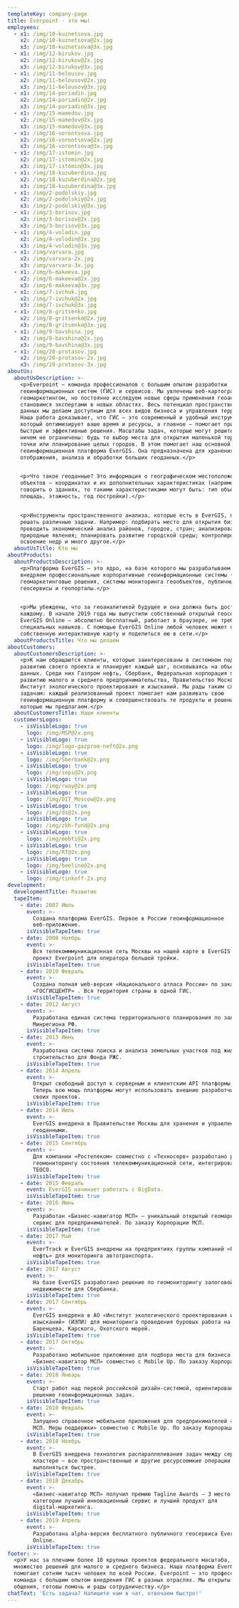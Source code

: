 ```yaml
---
templateKey: company-page
title: Everpoint - это мы!
employees:
  - x1: /img/10-kuznetsova.jpg
    x2: /img/10-kuznetsova@2x.jpg
    x3: /img/10-kuznetsova@3x.jpg
  - x1: /img/12-birukov.jpg
    x2: /img/12-birukov@2x.jpg
    x3: /img/12-birukov@3x.jpg
  - x1: /img/11-belousov.jpg
    x2: /img/11-belousov@2x.jpg
    x3: /img/11-belousov@3x.jpg
  - x1: /img/14-poriadin.jpg
    x2: /img/14-poriadin@2x.jpg
    x3: /img/14-poriadin@3x.jpg
  - x1: /img/15-mamedov.jpg
    x2: /img/15-mamedov@2x.jpg
    x3: /img/15-mamedov@3x.jpg
  - x1: /img/16-vorontsova.jpg
    x2: /img/16-vorontsova@2x.jpg
    x3: /img/16-vorontsova@3x.jpg
  - x1: /img/17-istomin.jpg
    x2: /img/17-istomin@2x.jpg
    x3: /img/17-istomin@3x.jpg
  - x1: /img/18-kuzuberdina.jpg
    x2: /img/18-kuzuberdina@2x.jpg
    x3: /img/18-kuzuberdina@3x.jpg
  - x1: /img/2-podolskiy.jpg
    x2: /img/2-podolskiy@2x.jpg
    x3: /img/2-podolskiy@3x.jpg
  - x1: /img/3-borisov.jpg
    x2: /img/3-borisov@2x.jpg
    x3: /img/3-borisov@3x.jpg
  - x1: /img/4-volodin.jpg
    x2: /img/4-volodin@2x.jpg
    x3: /img/4-volodin@3x.jpg
  - x1: /img/varvara.jpg
    x2: /img/varvara-2x.jpg
    x3: /img/varvara-3x.jpg
  - x1: /img/6-makeeva.jpg
    x2: /img/6-makeeva@2x.jpg
    x3: /img/6-makeeva@3x.jpg
  - x1: /img/7-ivchuk.jpg
    x2: /img/7-ivchuk@2x.jpg
    x3: /img/7-ivchuk@3x.jpg
  - x1: /img/8-gritsenko.jpg
    x2: /img/8-gritsenko@2x.jpg
    x3: /img/8-gritsenko@3x.jpg
  - x1: /img/9-bavshina.jpg
    x2: /img/9-bavshina@2x.jpg
    x3: /img/9-bavshina@3x.jpg
  - x1: /img/20-protasov.jpg
    x2: /img/20-protasov-2x.jpg
    x3: /img/20-protasov-3x.jpg
aboutUs:
  aboutUsDescription: >-
    <p>Everpoint — команда профессионалов с большим опытом разработки
    геоинформационных систем (ГИС) и сервисов. Мы увлечены веб-картографией и
    геомаркетингом, но постоянно исследуем новые сферы применения геоаналитики и
    становимся экспертами в новых областях. Весь потенциал пространственных
    данных мы делаем доступным для всех видов бизнеса и управления территориями.
    Наша работа доказывает, что ГИС — это современный и удобный инструмент,
    который оптимизирует ваше время и ресурсы, а главное — помогает принимать
    быстрые и эффективные решения. Масштабы задач, которые могут решить ГИС,
    ничем не ограничены: будь то выбор места для открытия маленькой торговой
    точки или планирование целых городов. В этом помогает наш основной продукт —
    геоинформационная платформа EverGIS. Она предназначена для хранения,
    отображения, анализа и обработки больших геоданных.</p>


    <p>Что такое геоданные? Это информация о географическом местоположении
    объектов — координатах и их дополнительных характеристиках (например, если
    говорить о зданиях, то такими характеристиками могут быть: тип объекта,
    площадь, этажность, год постройки).</p>


    <p>Инструменты пространственного анализа, которые есть в EverGIS, позволяют
    решать различные задачи. Например: подбирать место для открытия бизнеса;
    проводить экономический анализ районов, городов, стран; анализировать
    природные явления; планировать развитие городской среды; контролировать
    освоение недр и много другое.</p>
  aboutUsTitle: Кто мы
aboutProducts:
  aboutProductsDescription: >-
    <p>Платформа EverGIS — это ядро, на базе которого мы разрабатываем и
    внедряем профессиональные корпоративные геоинформационные системы (ГИС),
    геомаркетинговые решения, системы мониторинга геообъектов, публичные
    геосервисы и геопорталы.</p>


    <p>Мы убеждены, что за геоаналитикой будущее и она должна быть доступна
    каждому. В начале 2019 года мы выпустили собственный открытый геосервис
    EverGIS Online — абсолютно бесплатный, работает в браузере, не требует
    специальных навыков. С помощью EverGIS Online любой человек может создать
    собственную интерактивную карту и поделиться ею в сети.</p>
  aboutProductsTitle: Что мы делаем
aboutCustomers:
  aboutCustomersDescription: >-
    <p>К нам обращаются клиенты, которые заинтересованы в системном подходе к
    развитию своего проекта и планируют каждый шаг, основываясь на объективных
    данных. Среди них Газпром нефть, Сбербанк, Федеральная корпорация по
    развитию малого и среднего предпринимательства, Правительство Москвы,
    Институт экологического проектироваия и изысканий. Мы рады таким сложным
    задачам: каждый реализованный проект помогает нам развивать свою
    геоинформационную платформу и совершенствовать те продукты и решения,
    которые мы предлагаем.</p>
  aboutCustomersTitle: Наши клиенты
  customersLogos:
    - isVisibleLogo: true
      logo: /img/MSP@2x.png
    - isVisibleLogo: true
      logo: /img/logo-gazprom-neft@2x.png
    - isVisibleLogo: true
      logo: /img/Sberbank@2x.png
    - isVisibleLogo: true
      logo: /img/iepi@2x.png
    - isVisibleLogo: true
      logo: /img/rway@2x.png
    - isVisibleLogo: true
      logo: /img/DIT_Moscow@2x.png
    - isVisibleLogo: true
      logo: /img/ds@2x.png
    - isVisibleLogo: true
      logo: /img/zkh-fund@2x.png
    - isVisibleLogo: true
      logo: /img/mobti@2x.png
    - isVisibleLogo: true
      logo: /img/RT@2x.png
    - isVisibleLogo: true
      logo: /img/beeline@2x.png
    - isVisibleLogo: true
      logo: /img/tinkoff-2x.png
development:
  developmentTitle: Развитие
  tapeItem:
    - date: 2007 Июль
      event: >-
        Создана платформа EverGIS. Первое в России геоинформационное
        веб-приложение.
      isVisibleTapeItem: true
    - date: 2008 Ноябрь
      event: >-
        Вся телекомммуникационная сеть Москвы на нашей карте в EverGIS — первый
        проект Everpoint для оператора большой тройки.
      isVisibleTapeItem: true
    - date: 2010 Февраль
      event: >-
        Создана полная web-версия «Национального атласа России» по заказу ФГУП
        «ГОСГИСЦЕНТР» . Вся территория страны в одной ГИС.
      isVisibleTapeItem: true
    - date: 2012 Август
      event: >-
        Разработана единая система территориального планирования по заказу
        Минрегиона РФ.
      isVisibleTapeItem: true
    - date: 2013 Июнь
      event: >-
        Разработана система поиска и анализа земельных участков под жилищное
        строительство для Фонда РЖС.
      isVisibleTapeItem: true
    - date: 2014 Апрель
      event: >-
        Открыт свободный доступ к серверным и клиентским API платформы EverGIS.
        Теперь всю мощь платформы могут использовать внешние разработчики для
        своих проектов.
      isVisibleTapeItem: true
    - date: 2014 Июль
      event: >-
        EverGIS внедрена в Правительстве Москвы для хранения и управления
        геоданными.
      isVisibleTapeItem: true
    - date: 2015 Сентябрь
      event: >-
        Для компании «Ростелеком» совместно с «Техносерв» разработано решение по
        геомониторингу состояния телекоммуникационной сети, интегрированное с
        TEOCO.
      isVisibleTapeItem: true
    - date: 2015 Февраль
      event: EverGIS начинает работать с BigData.
      isVisibleTapeItem: true
    - date: 2016 Июнь
      event: >-
        Разработан «Бизнес-навигатор МСП» — уникальный открытый геомаркетинговый
        сервис для предпринимателей. По заказу Корпорации МСП.
      isVisibleTapeItem: true
    - date: 2017 Май
      event: >-
        EverTrack и EverGIS внедрены на предприятиях группы компаний «Газпром
        нефть» для мониторинга автотранспорта.
      isVisibleTapeItem: true
    - date: 2017 Август
      event: >-
        На базе EverGIS разработано решение по геомониторингу залоговой
        недвижимости для Сбербанка.
      isVisibleTapeItem: true
    - date: 2017 Сентябрь
      event: >-
        EverGIS внедрена в АО «Институт экологического проектирования и
        изысканий» (ИЭПИ) для мониторинга проведения буровых работа на шельфе
        Баренцева, Карского, Охотского морей.
      isVisibleTapeItem: true
    - date: 2017 Октябрь
      event: >-
        Разработано мобильное приложение для подбора места для бизнеса
        «Бизнес-навигатор МСП» совместно с Mobile Up. По заказу Корпорации МСП.
      isVisibleTapeItem: true
    - date: 2018 Январь
      event: >-
        Старт работ над первой российской дизайн-системой, ориентированной на
        решение геоинформационных задач.
      isVisibleTapeItem: true
    - date: 2018 Февраль
      event: >-
        Запущено справочное мобильное приложения для предпринимателей «Навигатор
        МСП. Меры поддержки» совместно с Mobile Up. По заказу Корпорации МСП.
      isVisibleTapeItem: true
    - date: 2018 Ноябрь
      event: >-
        В EverGIS внедрена технология распараллеливания задач между серверами в 
        кластере — все пространственные и другие ресурсоемкие операции стали
        выполняться быстрее.
      isVisibleTapeItem: true
    - date: 2018 Декабрь
      event: >-
        «Бизнес-навигатор МСП» получил премию Tagline Awards — 3 место в
        категории лучший инновационный сервис и лучший продукт для
        digital-маркетинга.
      isVisibleTapeItem: true
    - date: 2019 Апрель
      event: >-
        Разработана alpha-версия бесплатного публичного геосервиса EverGIS
        Online.
      isVisibleTapeItem: true
footer: >-
  <p>У нас за плечами более 10 крупных проектов федерального масштаба, а также
  множество решений для малого и среднего бизнеса. Наша платформа EverGIS
  помогает сотням тысяч человек по всей России. Everpoint — это профессиональная
  команда с большим опытом внедрения ГИС в разных отраслях. Мы открыты для
  общения, готовы помочь и рады сотрудничеству.</p>
chatText: 'Есть задача? Напишите нам в чат, отвечаем быстро!'
---
```


